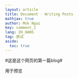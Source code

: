 ```yaml
---
layout: article
title: Document - Writing Posts
mathjax: true
author: Mok Ngai
key: comment_1
lang: ZH_HANS
tag: 尝试 
aside:
  toc: true
---
```

#这是这个网页的第一篇blog#

用于预览